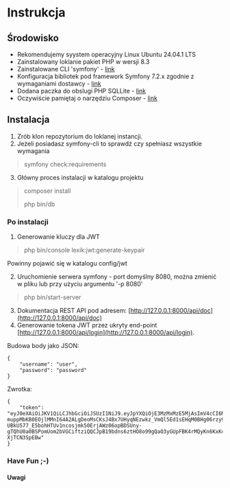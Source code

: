 # Instrukcja

## Środowisko

- Rekomendujemy syystem operacyjny Linux Ubuntu 24.04.1 LTS
- Zainstalowany loklanie pakiet PHP w wersji 8.3
- Zainstalowane CLI 'symfony' - [link](https://symfony.com/download)
- Konfiguracja bibliotek pod framework Symfony 7.2.x zgodnie z wymaganiami dostawcy - [link](https://symfony.com/doc/current/setup.html)
- Dodana paczka do obslugi PHP SQLLite - [link](https://dev.to/nkrumahthis/how-to-install-php-sqlite3-for-php-81-on-ubuntu-2110-50fp)
- Oczywiście pamiętaj o narzędziu Composer - [link](https://getcomposer.org/download/)

## Instalacja

1. Zrób klon repozytorium do loklanej instancji.
2. Jeżeli posiadasz symfony-cli to sprawdź czy spełniasz wszystkie wymagania

> symfony check:requirements

3. Główny proces instalacji w katalogu projektu

> composer install
> 
> php bin/db
 
### Po instalacji

1. Generowanie kluczy dla JWT

> php bin/console lexik:jwt:generate-keypair

Powinny pojawić się w katalogu config/jwt

2. Uruchomienie serwera symfony - port domyślny 8080, można zmienić w pliku lub przy użyciu argumentu '-p 8080'

> php bin/start-server

3. Dokumentacja REST API pod adresem: [http://127.0.0.1:8000/api/doc](http://127.0.0.1:8000/api/doc)
4. Generowanie tokena JWT przez ukryty end-point [http://127.0.0.1:8000/api/login](http://127.0.0.1:8000/api/login).

Budowa body jako JSON:
```
{
    "username": "user",
    "password": "password"
}
```
Zwrotka:
```
{
    "token": "eyJ0eXAiOiJKV1QiLCJhbGciOiJSUzI1NiJ9.eyJpYXQiOjE3MzMxMzE5MjAsImV4cCI6MTczMzEzNTUyMCwicm9sZXMiOlsiUk9MRV9VU0VSIl0sInVzZXJuYW1lIjoiYWRtaW4ifQ.ItCGrNVrp-muppMbKB0EOjlMMnI64A2ALgDeoMsCKsJ4Bx7UHyqNEzwkz_VmQl5Ed1sEHqM0BHg06rzy9FESTQuZkB_gZZMjIvQZqkIQLib6GeenEIIlVBFBoa69L2aPP1SDSeSA5IrAv2ET6hQRE0SbOosH_1yLR-UBkU577_E5bohHTUv1ncosjmk50ErjAWz06opBDSUny-gTQhU0a0BSPomUom2bVGCiftziQQCJpB19bdns6ztHO8o99gQaO3yGUpFBK4rMQyKn6KxK4SpfkmD9_6EF7n09F2AYflhydYjMF8pIECYROhb465lYXr91A9g7rE-XjTCN3SpEBw"
}
```

### Have Fun ;-)

#### Uwagi

